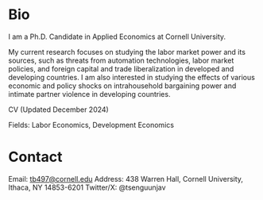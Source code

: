 # Bio

I am a Ph.D. Candidate in Applied Economics at Cornell University.

My current research focuses on studying the labor market power and its sources, such as threats from automation technologies, labor market policies, and foreign capital and trade liberalization in developed and developing countries. I am also interested in studying the effects of various economic and policy shocks on intrahousehold bargaining power and intimate partner violence in developing countries.

CV (Updated December 2024)

Fields: Labor Economics, Development Economics

# Contact

Email: tb497@cornell.edu
Address: 438 Warren Hall, Cornell University, Ithaca, NY 14853-6201
Twitter/X: @tsenguunjav
